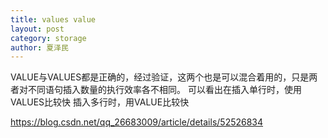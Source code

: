 ```yaml
---
title: values value
layout: post
category: storage
author: 夏泽民
---
```

VALUE与VALUES都是正确的，经过验证，这两个也是可以混合着用的，只是两者对不同语句插入数量的执行效率各不相同。
可以看出在插入单行时，使用VALUES比较快
插入多行时，用VALUE比较快
<!-- more -->
https://blog.csdn.net/qq_26683009/article/details/52526834